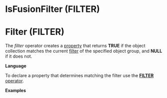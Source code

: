 # lsFusionFilter (FILTER)

# Filter (FILTER)

The *filter* operator creates a [property](lsFusionProperties.md) that returns **TRUE** if the object collection matches the current [filter](Form-structure_1573069.html#Formstructure-filters) of the specified object group, and **NULL** if it does not.

**Language**

To declare a property that determines matching the filter use the [**FILTER** operator](lsFusionObject_group_operator.md).

**Examples**


